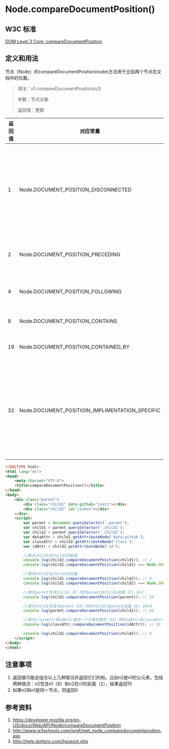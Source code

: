 # Node.compareDocumentPosition()

## W3C 标准
[DOM Level 3 Core: compareDocumentPosition](https://www.w3.org/TR/DOM-Level-3-Core/core.html#Node3-compareDocumentPosition)

## 定义和用法
节点（Node）的compareDocumentPosition(node)方法用于比较两个节点在文档中的位置。
> 用法：n1.compareDocumentPosition(n2)
>
> 参数：节点对象
>
> 返回值：整数

返回值 | 对应常量 | 意义
--- | --- | ---
1 | Node.DOCUMENT_POSITION_DISCONNECTED | 没有位置关系，一般表示两个节点不在同一个文档中
2 | Node.DOCUMENT_POSITION_PRECEDING |  n2在n1的前面
4 | Node.DOCUMENT_POSITION_FOLLOWING | n2在n1的后面
8 | Node.DOCUMENT_POSITION_CONTAINS | n2包含n1
16 | Node.DOCUMENT_POSITION_CONTAINED_BY | n2包含于n1
32 | Node.DOCUMENT_POSITIOIN_IMPLIMENTATION_SPECIFIC  | 没有位置关系，或n2和n1是同一元素的属性节点

```html
<!DOCTYPE html>
<html lang="en">
<head>
    <meta charset="UTF-8">
    <title>compareDocumentPosition()</title>
</head>
<body>
    <div class="parent">
        <div class="child1" data-github="jserz"></div>
        <div class="child2" id="jszhou"></div>
    </div>
    <script>
        var parent = document.querySelector('.parent');
        var child1 = parent.querySelector('.child1');
        var child2 = parent.querySelector('.child2');
        var dataAttr = child1.getAttributeNode('data-github');
        var classAttr = child2.getAttributeNode('class');
        var idAttr = child2.getAttributeNode('id');

        //表示child1在child2的前面
        console.log(child2.compareDocumentPosition(child1)); // 2
        console.log(child2.compareDocumentPosition(child1) === Node.DOCUMENT_POSITION_PRECEDING); // true

        //飙升child2在child1的后面
        console.log(child1.compareDocumentPosition(child2)); // 4
        console.log(child1.compareDocumentPosition(child2) === Node.DOCUMENT_POSITION_FOLLOWING); // true

        //表示parent包含child1（8）同时parent在child1前面（2），8+2
        console.log(child1.compareDocumentPosition(parent)); // 10

        //表示child1包含于parent（16）同时child1在parent后面（4），16+4
        console.log(parent.compareDocumentPosition(child1)); // 20

        //表示classAttr和idAttr是同一个元素的属性（32）同时idAttr在classAttr后面（4），32+4
        console.log(classAttr.compareDocumentPosition(idAttr)); // 36

        console.log(child2.compareDocumentPosition(child2)); // 0
    </script>
</body>
</html>
```

## 注意事项
1. 返回值可能会组合以上几种情况并返回它们的和。比如n2是n1的父元素，包括两种情况：n2包含n1（8）和n2在n1的前面（2），结果返回10
2. 如果n2和n1是同一节点，则返回0
## 参考资料
1. https://developer.mozilla.org/en-US/docs/Web/API/Node/compareDocumentPosition
2. http://www.w3schools.com/jsref/met_node_comparedocumentposition.asp
3. http://help.dottoro.com/ljgoeost.php